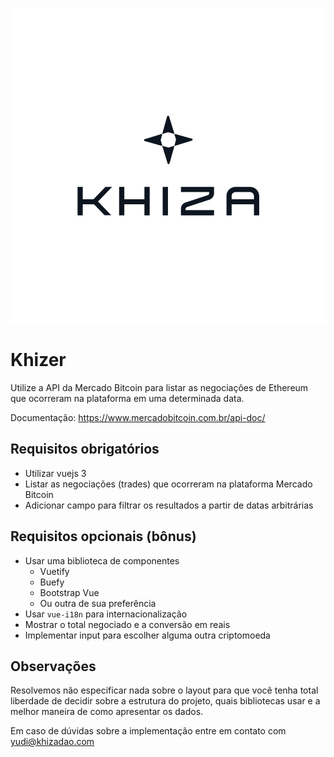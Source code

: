 ![logo khiza](img/LOGO_KHIZA_09.png)

# Khizer

Utilize a API da Mercado Bitcoin para listar as negociações de Ethereum que ocorreram na plataforma em uma determinada data.

Documentação:
https://www.mercadobitcoin.com.br/api-doc/

## Requisitos obrigatórios

- Utilizar vuejs 3
- Listar as negociações (trades) que ocorreram na plataforma Mercado Bitcoin
- Adicionar campo para filtrar os resultados a partir de datas arbitrárias

## Requisitos opcionais (bônus)

- Usar uma biblioteca de componentes
    - Vuetify
    - Buefy
    - Bootstrap Vue
    - Ou outra de sua preferência
- Usar `vue-i18n` para internacionalização
- Mostrar o total negociado e a conversão em reais
- Implementar input para escolher alguma outra criptomoeda

## Observações

Resolvemos não especificar nada sobre o layout para que você tenha total liberdade de decidir sobre a estrutura do projeto, quais bibliotecas usar e a melhor maneira de como apresentar os dados.

Em caso de dúvidas sobre a implementação entre em contato com yudi@khizadao.com
